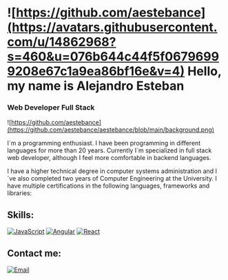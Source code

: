 # ![https://github.com/aestebance](https://avatars.githubusercontent.com/u/14862968?s=460&u=076b644c44f5f06796999208e67c1a9ea86bf16e&v=4) Hello, my name is Alejandro Esteban
### Web Developer Full Stack
![https://github.com/aestebance](https://github.com/aestebance/aestebance/blob/main/background.png)

I´m a programming enthusiast. I have been programming in different languages for more than 20 years. Currently I´m specialized in full stack web developer, although I feel more comfortable in backend languages.

I have a higher technical degree in computer systems administration and I´ve also completed two years of Computer Engineering at the University. I have multiple certifications in the following languages, frameworks and libraries:

## Skills:

[![JavaScript](https://img.shields.io/badge/JavaScript-F7DF1E?style=for-the-badge&logo=javascript&logoColor=white&labelColor=101010)]()
[![Angular](https://img.shields.io/badge/Angular-red?style=for-the-badge&logo=Angular&logoColor=white&labelColor=101010)]()
[![React](https://img.shields.io/badge/React-blue?style=for-the-badge&logo=React&logoColor=white&labelColor=101010)]()

## Contact me:
[![Email](https://img.shields.io/badge/aestebance@uoc.edu-my_email-D14836?style=for-the-badge&logo=gmail&logoColor=white&labelColor=101010)](mailto:aestebance@uoc.edu)
